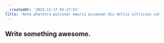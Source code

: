 ```yaml
---
__createdAt: '2022-11-17 02:27:52'
title: 'Ante pharetra pulvinar mauris accumsan dis mollis ultricies cubilia placerat.'
---
```


## Write something awesome.